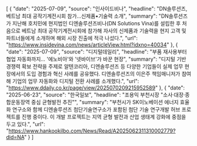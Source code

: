 [
  {
    "date": "2025-07-09",
    "source": "인사이드비나",
    "headline": "DN솔루션즈, 베트남 최대 공작기계전시회 참가…신제품•기술력 소개",
    "summary": "DN솔루션즈가 지난해 호치민에 현지법인 디엔솔루션즈비나(DN Solutions Vina)를 설립한 후 처음으로 베트남 최대 공작기계전시회에 참가해 자사의 신제품과 기술력을 현지 고객 및 파트너들에게 소개하며 해외 시장 진출에 적극 나섰다.",
    "url": "https://www.insidevina.com/news/articleView.html?idxno=40034"
  },
  {
    "date": "2025-07-09",
    "source": "디지털데일리",
    "headline": "부품 재사용부터 협업 자동화까지… '에노비아'와 '넷바이브'가 바꾼 현장",
    "summary": "디지털 기반 경쟁력 확보 전략을 주제로 알텐코리아, 디엔솔루션즈 등 다양한 기업들이 실제 업무 현장에서의 도입 경험과 혁신 사례를 공유했다. 디엔솔루션즈의 이은주 책임매니저가 참여해 기업의 업무 자동화와 디지털 전환 사례를 소개했다.",
    "url": "https://www.ddaily.co.kr/page/view/2025070209215952589"
  },
  {
    "date": "2025-06-23",
    "source": "한국일보",
    "headline": "조용익 부천시장 \"소사·대장·종합운동장역 중심 균형발전 추진\"",
    "summary": "부천시가 SK이노베이션 에너지 효율화 연구소와 함께 디엔솔루션즈 첨단기술연구소가 포함된 첨단 기술 연구개발 허브 프로젝트를 진행 중이다. 이 개발 프로젝트는 지역 균형 발전과 산업 생태계 강화에 중점을 두고 있다.",
    "url": "https://www.hankookilbo.com/News/Read/A2025062311310002779?did=NA"
  }
]